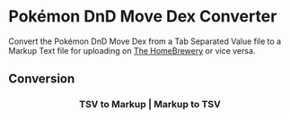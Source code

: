 <script src="https://code.jquery.com/jquery-3.4.1.min.js" type="text/javascript"></script>
<script src="{{ site.baseurl }}/converter.js" type="text/javascript"></script>

# Pokémon DnD Move Dex Converter

Convert the Pokémon DnD Move Dex from a Tab Separated Value file to a Markup Text file for uploading on [The HomeBrewery](https://homebrewery.naturalcrit.com) or vice versa.

## Conversion

<h3 align="center"><a onclick="tsvToMarkup()">TSV to Markup</a> | <a onclick="markupToTsv()">Markup to TSV</a></h3>
<div id="output"/>
